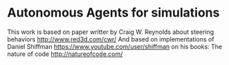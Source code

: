 # Autonomous Agents for simulations

This work is based on paper writter by Craig W. Reynolds about steering behaviors http://www.red3d.com/cwr/
And based on implementations of Daniel Shiffman https://www.youtube.com/user/shiffman  on his books: The nature of code http://natureofcode.com/

